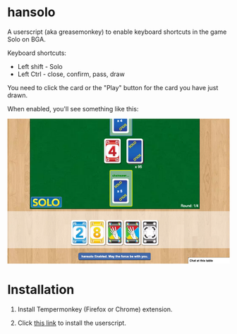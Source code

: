 # hansolo

A userscript (aka greasemonkey) to enable keyboard shortcuts in the game Solo on BGA.

Keyboard shortcuts:

* Left shift - Solo
* Left Ctrl - close, confirm, pass, draw

You need to click the card or the "Play" button for the card you have just drawn.

When enabled, you'll see something like this:

![enabled](hansolo.png)

# Installation

1. Install Tempermonkey (Firefox or Chrome) extension.

2. Click [this link](https://raw.githubusercontent.com/chainsawriot/hansolo/master/hansolo.user.js) to install the userscript.

